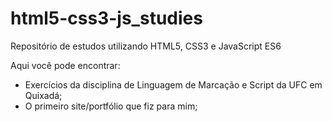 # html5-css3-js_studies
Repositório de estudos utilizando HTML5, CSS3 e JavaScript ES6

Aqui você pode encontrar:
- Exercícios da disciplina de Linguagem de Marcação e Script da UFC em Quixadá;
- O primeiro site/portfólio que fiz para mim;
